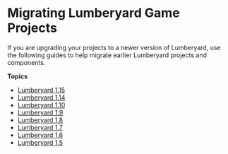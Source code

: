 # Migrating Lumberyard Game Projects<a name="lumberyard-migrating"></a>

If you are upgrading your projects to a newer version of Lumberyard, use the following guides to help migrate earlier Lumberyard projects and components\.

**Topics**
+ [Lumberyard 1\.15](lumberyard-migrating-1-15.md)
+ [Lumberyard 1\.14](lumberyard-migrating-1-14.md)
+ [Lumberyard 1\.10](lumberyard-migrating-1-10.md)
+ [Lumberyard 1\.9](lumberyard-migrating-1-9.md)
+ [Lumberyard 1\.8](lumberyard-migrating-1-8.md)
+ [Lumberyard 1\.7](lumberyard-migrating-1-7.md)
+ [Lumberyard 1\.6](lumberyard-migrating-1-6.md)
+ [Lumberyard 1\.5](lumberyard-migrating-1-5.md)
